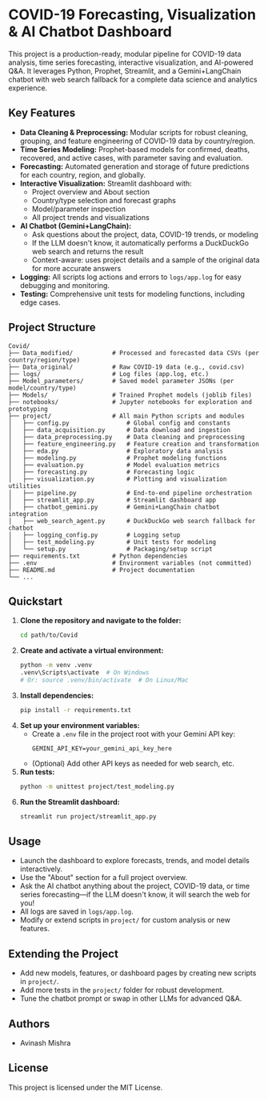 
# COVID-19 Forecasting, Visualization & AI Chatbot Dashboard

This project is a production-ready, modular pipeline for COVID-19 data analysis, time series forecasting, interactive visualization, and AI-powered Q&A. It leverages Python, Prophet, Streamlit, and a Gemini+LangChain chatbot with web search fallback for a complete data science and analytics experience.


## Key Features
- **Data Cleaning & Preprocessing:** Modular scripts for robust cleaning, grouping, and feature engineering of COVID-19 data by country/region.
- **Time Series Modeling:** Prophet-based models for confirmed, deaths, recovered, and active cases, with parameter saving and evaluation.
- **Forecasting:** Automated generation and storage of future predictions for each country, region, and globally.
- **Interactive Visualization:** Streamlit dashboard with:
  - Project overview and About section
  - Country/type selection and forecast graphs
  - Model/parameter inspection
  - All project trends and visualizations
- **AI Chatbot (Gemini+LangChain):**
  - Ask questions about the project, data, COVID-19 trends, or modeling
  - If the LLM doesn't know, it automatically performs a DuckDuckGo web search and returns the result
  - Context-aware: uses project details and a sample of the original data for more accurate answers
- **Logging:** All scripts log actions and errors to `logs/app.log` for easy debugging and monitoring.
- **Testing:** Comprehensive unit tests for modeling functions, including edge cases.


## Project Structure
```
Covid/
├── Data_modified/           # Processed and forecasted data CSVs (per country/region/type)
├── Data_original/           # Raw COVID-19 data (e.g., covid.csv)
├── logs/                    # Log files (app.log, etc.)
├── Model_parameters/        # Saved model parameter JSONs (per model/country/type)
├── Models/                  # Trained Prophet models (joblib files)
├── notebooks/               # Jupyter notebooks for exploration and prototyping
├── project/                 # All main Python scripts and modules
│   ├── config.py                # Global config and constants
│   ├── data_acquisition.py      # Data download and ingestion
│   ├── data_preprocessing.py    # Data cleaning and preprocessing
│   ├── feature_engineering.py   # Feature creation and transformation
│   ├── eda.py                   # Exploratory data analysis
│   ├── modeling.py              # Prophet modeling functions
│   ├── evaluation.py            # Model evaluation metrics
│   ├── forecasting.py           # Forecasting logic
│   ├── visualization.py         # Plotting and visualization utilities
│   ├── pipeline.py              # End-to-end pipeline orchestration
│   ├── streamlit_app.py         # Streamlit dashboard app
│   ├── chatbot_gemini.py        # Gemini+LangChain chatbot integration
│   ├── web_search_agent.py      # DuckDuckGo web search fallback for chatbot
│   ├── logging_config.py        # Logging setup
│   ├── test_modeling.py         # Unit tests for modeling
│   └── setup.py                 # Packaging/setup script
├── requirements.txt         # Python dependencies
├── .env                     # Environment variables (not committed)
├── README.md                # Project documentation
└── ...
```

## Quickstart
1. **Clone the repository and navigate to the folder:**
   ```sh
   cd path/to/Covid
   ```
2. **Create and activate a virtual environment:**
   ```sh
   python -m venv .venv
   .venv\Scripts\activate  # On Windows
   # Or: source .venv/bin/activate  # On Linux/Mac
   ```
3. **Install dependencies:**
   ```sh
   pip install -r requirements.txt
   ```
4. **Set up your environment variables:**
   - Create a `.env` file in the project root with your Gemini API key:
     ```env
     GEMINI_API_KEY=your_gemini_api_key_here
     ```
   - (Optional) Add other API keys as needed for web search, etc.
5. **Run tests:**
   ```sh
   python -m unittest project/test_modeling.py
   ```
6. **Run the Streamlit dashboard:**
   ```sh
   streamlit run project/streamlit_app.py
   ```


## Usage
- Launch the dashboard to explore forecasts, trends, and model details interactively.
- Use the "About" section for a full project overview.
- Ask the AI chatbot anything about the project, COVID-19 data, or time series forecasting—if the LLM doesn't know, it will search the web for you!
- All logs are saved in `logs/app.log`.
- Modify or extend scripts in `project/` for custom analysis or new features.


## Extending the Project
- Add new models, features, or dashboard pages by creating new scripts in `project/`.
- Add more tests in the `project/` folder for robust development.
- Tune the chatbot prompt or swap in other LLMs for advanced Q&A.


## Authors
- Avinash Mishra


## License
This project is licensed under the MIT License.
